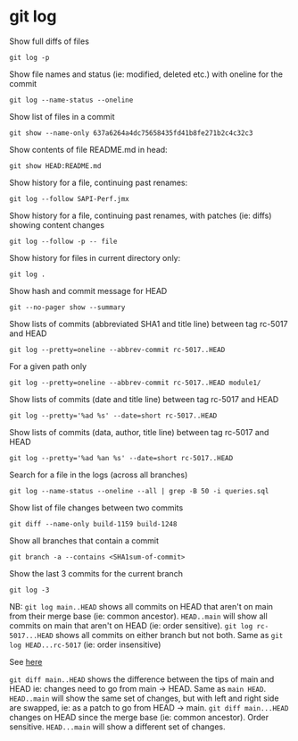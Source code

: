 # git log

Show full diffs of files

```
git log -p
```

Show file names and status (ie: modified, deleted etc.) with oneline for the commit

```
git log --name-status --oneline
```

Show list of files in a commit

```
git show --name-only 637a6264a4dc75658435fd41b8fe271b2c4c32c3
```

Show contents of file README.md in head:

```
git show HEAD:README.md
```

Show history for a file, continuing past renames:

```
git log --follow SAPI-Perf.jmx
```

Show history for a file, continuing past renames, with patches (ie: diffs) showing content changes

```
git log --follow -p -- file
```

Show history for files in current directory only:

```
git log .
```

Show hash and commit message for HEAD

```
git --no-pager show --summary
```

Show lists of commits (abbreviated SHA1 and title line) between tag rc-5017 and HEAD

```
git log --pretty=oneline --abbrev-commit rc-5017..HEAD
```

For a given path only

```
git log --pretty=oneline --abbrev-commit rc-5017..HEAD module1/
```

Show lists of commits (date and title line) between tag rc-5017 and HEAD

```
git log --pretty='%ad %s' --date=short rc-5017..HEAD
```

Show lists of commits (data, author, title line) between tag rc-5017 and HEAD

```
git log --pretty='%ad %an %s' --date=short rc-5017..HEAD
```

Search for a file in the logs (across all branches)

```
git log --name-status --oneline --all | grep -B 50 -i queries.sql
```

Show list of file changes between two commits

```
git diff --name-only build-1159 build-1248
```

Show all branches that contain a commit

```
git branch -a --contains <SHA1sum-of-commit>
```

Show the last 3 commits for the current branch

```
git log -3
```

NB:
`git log main..HEAD` shows all commits on HEAD that aren't on main from their merge base (ie: common ancestor). `HEAD..main` will show all commits on main that aren't on HEAD (ie: order sensitive).
`git log rc-5017...HEAD` shows all commits on either branch but not both. Same as `git log HEAD...rc-5017` (ie: order insensitive)

See [here](http://stackoverflow.com/questions/7251477/what-are-the-differences-between-double-dot-and-triple-dot-in-git-dif/7256391#7256391)

`git diff main..HEAD` shows the difference between the tips of main and HEAD ie: changes need to go from main -> HEAD. Same as `main HEAD`. `HEAD..main` will show the same set of changes, but with left and right side are swapped, ie: as a patch to go from HEAD -> main.
`git diff main...HEAD` changes on HEAD since the merge base (ie: common ancestor). Order sensitive. `HEAD...main` will show a different set of changes.
